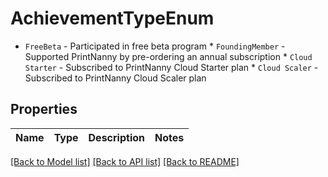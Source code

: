 # AchievementTypeEnum

* `FreeBeta` - Participated in free beta program * `FoundingMember` - Supported PrintNanny by pre-ordering an annual subscription * `Cloud Starter` - Subscribed to PrintNanny Cloud Starter plan * `Cloud Scaler` - Subscribed to PrintNanny Cloud Scaler plan

## Properties
Name | Type | Description | Notes
------------ | ------------- | ------------- | -------------

[[Back to Model list]](../README.md#documentation-for-models) [[Back to API list]](../README.md#documentation-for-api-endpoints) [[Back to README]](../README.md)


